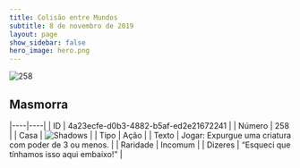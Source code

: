 ```yaml
---
title: Colisão entre Mundos
subtitle: 8 de novembro de 2019
layout: page
show_sidebar: false
hero_image: hero.png
---
```


![258](https://cdn.keyforgegame.com/media/card_front/pt/452_258_Q96GRFMV34CP_pt.png)

## Masmorra

|----|----|
| ID | 4a23ecfe-d0b3-4882-b5af-ed2e21672241 |
| Número | 258 |
| Casa | ![Shadows](https://archonarcana.com/images/thumb/e/ee/Shadows.png/22px-Shadows.png "Sombras") |
| Tipo | Ação |
| Texto | Jogar: Expurgue uma criatura com poder de 3 ou menos. |
| Raridade | Incomum |
| Dizeres | “Esqueci que tínhamos isso aqui embaixo!” |
